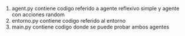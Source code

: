 1) agent.py contiene codigo referido a agente reflexivo simple y agente con acciones random
2) entorno.py contiene codigo referido al entorno 
3) main.py contiene codigo donde se puede probar ambos agentes
